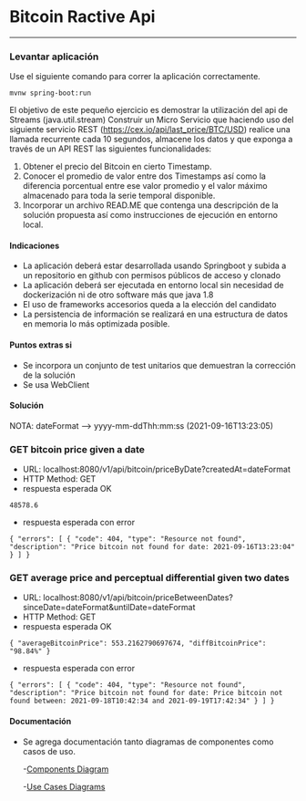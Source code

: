 # Bitcoin Ractive Api

***
### Levantar aplicación

Use el siguiente comando para correr la aplicación correctamente.

```
mvnw spring-boot:run
```
El objetivo de este pequeño ejercicio es demostrar la utilización del api de Streams (java.util.stream)
Construir un Micro Servicio que haciendo uso del siguiente servicio REST (https://cex.io/api/last_price/BTC/USD) realice una llamada recurrente cada 10 segundos, almacene los datos y que exponga a través de un API REST las siguientes funcionalidades:
1. Obtener el precio del Bitcoin en cierto Timestamp.
2. Conocer el promedio de valor entre dos Timestamps así como la diferencia porcentual entre ese valor promedio y el valor máximo almacenado para toda la serie temporal disponible.
3. Incorporar un archivo READ.ME que contenga una descripción de la solución propuesta así como instrucciones de ejecución en entorno local.

#### Indicaciones
- La aplicación deberá estar desarrollada usando Springboot y subida a un repositorio en github con permisos públicos de acceso y clonado
- La aplicación deberá ser ejecutada en entorno local sin necesidad de dockerización ni de otro software más que java 1.8
- El uso de frameworks accesorios queda a la elección del candidato
- La persistencia de información se realizará en una estructura de datos en memoria lo más optimizada posible.

#### Puntos extras si
- Se incorpora un conjunto de test unitarios que demuestran la corrección de la solución
- Se usa WebClient



#### Solución
NOTA: dateFormat --> yyyy-mm-ddThh:mm:ss (2021-09-16T13:23:05)

### GET bitcoin price given a date

- URL: localhost:8080/v1/api/bitcoin/priceByDate?createdAt=dateFormat
- HTTP Method: GET
- respuesta esperada OK

`48578.6`

- respuesta esperada con error

`{ "errors":
[
{
"code": 404,
"type": "Resource not found",
"description": "Price bitcoin not found for date: 2021-09-16T13:23:04"
}
]
}`

### GET average price and perceptual differential given two dates

- URL: localhost:8080/v1/api/bitcoin/priceBetweenDates?sinceDate=dateFormat&untilDate=dateFormat
- HTTP Method: GET
- respuesta esperada OK

`{
"averageBitcoinPrice": 553.2162790697674,
"diffBitcoinPrice": "98.84%"
}`

- respuesta esperada con error

`{ "errors":
[
{
"code": 404,
"type": "Resource not found",
"description": "Price bitcoin not found for date: Price bitcoin not found between: 2021-09-18T10:42:34 and 2021-09-19T17:42:34"
}
]
}`

#### Documentación

- Se agrega documentación tanto diagramas de componentes como casos de uso.

  -[Components Diagram](docs/components/components-diagram.md)

  -[Use Cases Diagrams](docs/usecases/use-cases-diagrams.md)
